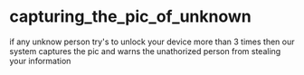 # capturing_the_pic_of_unknown
 if any unknow person try's to unlock your device more than 3 times then our system captures the pic and warns the unathorized person from stealing  your information
